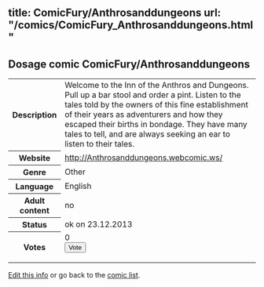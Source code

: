 title: ComicFury/Anthrosanddungeons
url: "/comics/ComicFury_Anthrosanddungeons.html"
---
Dosage comic ComicFury/Anthrosanddungeons
-----------------------------------------

<p id="msg"></p>
<script type="text/javascript">
if (window.location.search === '?edit_info_mail=sent_ok') {
  var elem = document.getElementById("msg");
  elem.innerHTML = 'Edited information sucessfully sent for review, which is usually done daily. Thanks!';
  elem.className = 'ok';
}
</script>
<table class="comicinfo">
<tr>
<th>Description</th><td>Welcome to the Inn of the Anthros and Dungeons. Pull up a bar stool and order a pint. Listen to the tales told by the owners of this fine establishment of their years as adventurers and how they escaped their births in bondage. They have many tales to tell, and are always seeking an ear to listen to their tales.</td>
</tr>
<tr>
<th>Website</th><td><a href="http://Anthrosanddungeons.webcomic.ws/">http://Anthrosanddungeons.webcomic.ws/</a></td>
</tr>
<tr>
<th>Genre</th><td>Other</td>
</tr>
<tr>
<th>Language</th><td>English</td>
</tr>
<tr>
<th>Adult content</th><td>no</td>
</tr>
<tr>
<th>Status</th><td>ok on 23.12.2013</td>
</tr>
<tr>
<th>Votes</th><td>0
<form action="http://gaecounter.appspot.com/count/" method="POST">
<input name="name" type="hidden" value="ComicFury_Anthrosanddungeons"/>
<input name="uid" type="hidden" id="voteuid" value=""/>
<input type="submit" value="Vote"/>
</form>
</td>
</tr>
</table>
<script type="text/javascript">
var ua = navigator.userAgent;
document.getElementById("voteuid").value = ua.replace(/[^a-zA-Z0-9\._:]/g , "_");;
</script>

[Edit this info](ComicFury_Anthrosanddungeons_edit.html) or go back to the [comic list](../comic-index.html).
